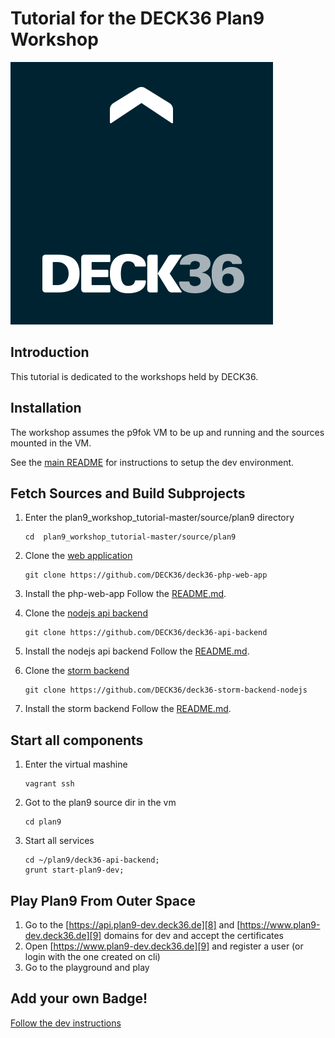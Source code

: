 Tutorial for the DECK36 Plan9 Workshop
======================================
[1]: https://www.virtualbox.org/wiki/Downloads "Virtual Box"
[2]: http://www.vagrantup.com/downloads.html "Vagrant"
[3]: https://github.com/DECK36/plan9_workshop_tutorial/archive/master.zip "Workshop Repo"
[4]: https://github.com/DECK36/deck36-php-web-app "Plan9 Web Application"
[5]: https://github.com/DECK36/deck36-api-backend "Plan9 NodeJS API Backend"
[6]: https://github.com/DECK36/deck36-storm-backend-nodejs "Plan9 Storm Backend with NodeJS"
[7]: http://www.jetbrains.com/idea/download "IntelliJ Download"
[8]: https://api.plan9-dev.deck36.de "Api dev"
[9]: https://www.plan9-dev.deck36.de "Plan9 dev"
[DEVMD]: ./DEV.md "Devmd"
[README]: ./README.md "README"
[logo]: ./deck36.png "Deck36 Logo"

![Deck36 Logo][logo]

## Introduction
This tutorial is dedicated to the workshops held by DECK36.

## Installation
The workshop assumes the p9fok VM to be up and running and the sources mounted in the VM.

See the [main README][README] for instructions to setup the dev environment. 


## Fetch Sources and Build Subprojects
1. Enter the plan9_workshop_tutorial-master/source/plan9 directory

    ```
    cd  plan9_workshop_tutorial-master/source/plan9
    ```
    
2. Clone the [web application][4]
    
    ```
    git clone https://github.com/DECK36/deck36-php-web-app
    ```

3. Install the php-web-app
    Follow the [README.md][4].

4. Clone the [nodejs api backend][5]
    
    ```
    git clone https://github.com/DECK36/deck36-api-backend
    ```

5. Install the nodejs api backend
    Follow the [README.md][5].

6. Clone the [storm backend][6]
    
    ```
    git clone https://github.com/DECK36/deck36-storm-backend-nodejs
    ```

7. Install the storm backend
    Follow the [README.md][6].

## Start all components
1. Enter the virtual mashine
   
    ```
    vagrant ssh
    ```

2. Got to the plan9 source dir in the vm
    
    ```
    cd plan9
    ```

3. Start all services
    
    ```
    cd ~/plan9/deck36-api-backend;
    grunt start-plan9-dev;
    ```

## Play Plan9 From Outer Space
1. Go to the [https://api.plan9-dev.deck36.de][8] and [https://www.plan9-dev.deck36.de][9] domains for dev and accept the certificates
2. Open [https://www.plan9-dev.deck36.de][9] and register a user (or login with the one created on cli)
3. Go to the playground and play

## Add your own Badge!
[Follow the dev instructions][DEVMD]
